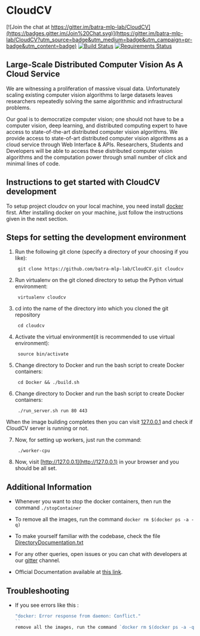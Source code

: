 CloudCV
=======

[![Join the chat at https://gitter.im/batra-mlp-lab/CloudCV](https://badges.gitter.im/Join%20Chat.svg)](https://gitter.im/batra-mlp-lab/CloudCV?utm_source=badge&utm_medium=badge&utm_campaign=pr-badge&utm_content=badge)
[![Build Status](https://travis-ci.org/Cloud-CV/CloudCV.svg?branch=master)](https://travis-ci.org/Cloud-CV/CloudCV)
[![Requirements Status](https://requires.io/github/Cloud-CV/CloudCV/requirements.svg?branch=master)](https://requires.io/github/Cloud-CV/CloudCV/requirements/?branch=master)


Large-Scale Distributed Computer Vision As A Cloud Service
-----------------------------------------------------------

We are witnessing a proliferation of massive visual data. Unfortunately scaling existing computer vision algorithms to large datasets leaves researchers repeatedly solving the same algorithmic and infrastructural problems. 

Our goal is to democratize computer vision; one should not have to be a computer vision, deep learning, and distributed computing expert to have access to state-of-the-art distributed computer vision algorithms. We provide access to state-of-art distributed computer vision algorithms as a cloud service through Web Interface & APIs. Researchers, Students and Developers will be able to access these distributed computer vision algorithms and the computation power through small number of click and minimal lines of code. 

Instructions to get started with CloudCV development
-----------------------------------------------------

To setup project cloudcv on your local machine, you need install [docker](https://docs.docker.com/mac/) first. After installing docker on your machine, just follow the instructions given in the next section. 

Steps for setting the development environment
---------------------------------------------

1. Run the following git clone (specify a directory of your choosing if you like):

        git clone https://github.com/batra-mlp-lab/CloudCV.git cloudcv

2. Run virtualenv on the git cloned directory to setup the Python virtual environment:

        virtualenv cloudcv

3. cd into the name of the directory into which you cloned the git repository

        cd cloudcv

4. Activate the virtual environment(it is recommended to use virtual environment):

        source bin/activate

5. Change directory to Docker and run the bash script to create Docker containers:

        cd Docker && ./build.sh

6. Change directory to Docker and run the bash script to create Docker containers:

        ./run_server.sh run 80 443
  When the image building completes then you can visit [127.0.0.1](http://127.0.0.1) and check if CloudCV server is running or not. 

7. Now, for setting up workers, just run the command:

        ./worker-cpu

8. Now, visit [http://127.0.0.1](http://127.0.0.1) in your browser and you should be all set.

Additional Information
-----------------------

  * Whenever you want to stop the docker containers, then run the command `./stopContainer`

  * To remove all the images, run the command `docker rm $(docker ps -a -q)`

  * To make yourself familiar with the codebase, check the file [DirectoryDocumentation.txt](https://github.com/batra-mlp-lab/CloudCV/blob/master/DirectoryDocumentation.txt)

  * For any other queries, open issues or you can chat with developers at our [gitter]() channel.

  * Official Documentation available at [this link](http://batra-mlp-lab.github.io/CloudCV/).
  
Troubleshooting
----------------

   * If you see errors like this :
   
      ```php
      "docker: Error response from daemon: Conflict."
      ``
      remove all the images, run the command `docker rm $(docker ps -a -q)
